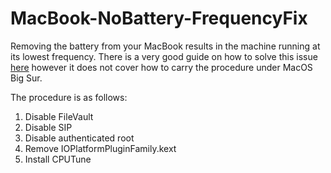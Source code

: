# MacBook-NoBattery-FrequencyFix

Removing the battery from your MacBook results in the machine running at its lowest frequency. There is a very good guide on how to solve this issue [here](https://portugnole.blogspot.com/2020/05/running-macbook-without-battery-lets-go.html?m=1) however it does not cover how to carry the procedure under MacOS Big Sur.

The procedure is as follows:

1. Disable FileVault 
1. Disable SIP
1. Disable authenticated root
1. Remove IOPlatformPluginFamily.kext
1. Install CPUTune
